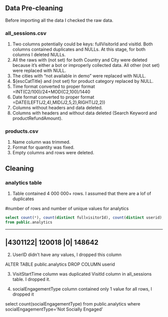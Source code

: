 ## Data Pre-cleaning

Before importing all the data I checked the raw data. 

### all_sessions.csv

1. Two columns potentially could be keys: fullVisitorId and visitId. Both columns contained duplicates and NULLs. At this stage, for both columns I deleted NULLs.
2. All the raws with (not set) for both Country and City were deleted because it’s either a bot or improperly collected data. All other (not set) were replaced with NULL.
3. The cities with “not available in demo” were replaced with NULL.
4. ${escCatTitle} and (not set) for product category replaced by NULL.
5. Time format converted to proper format =INT(C2/100)/24+MOD(C2,100)/1440
6. Date format converted to proper format =DATE(LEFT(J2,4),MID(J2,5,2),RIGHT(J2,2))
7. Columns without headers and data deleted.
8. Columns with headers and without data deleted (Search Keyword and productRefundAmount). 


### products.csv 

1. Name column was trimmed. 
2. Format for quantity was fixed.
3. Empty columns and rows were deleted.


 
## Cleaning
 
 
### analytics table

1. Table contained 4 000 000+ rows. I assumed that there are a lof of duplicates

#number of rows and number of unique values for analytics

```sql
select count(*), count(distinct fullvisitorId), count(distinct userid), count(distinct visitId)
from public.analytics
```

---------------------------
|4301122|	120018	|0|	148642
---------------------------

2. UserID didn’t have any values, I dropped this column 

ALTER TABLE public.analytics DROP COLUMN userid


3. VisitStartTime column was duplicated VisitId column in all_sessions table. I dropped it.

4. socialEngagementType column contained only 1 value for all rows, I dropped it

select count(socialEngagementType) from public.analytics
where socialEngagementType='Not Socially Engaged'
